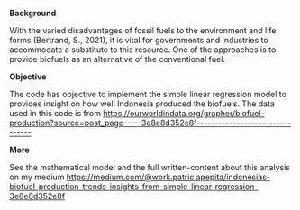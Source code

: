 **Background**

With the varied disadvantages of fossil fuels to the environment and life forms (Bertrand, S., 2021),
it is vital for governments and industries to accommodate a substitute to this resource.
One of the approaches is to provide biofuels as an alternative of the conventional fuel.

**Objective**

The code has objective to implement the simple linear regression model to provides insight on how well Indonesia produced the biofuels. 
The data used in this code is from https://ourworldindata.org/grapher/biofuel-production?source=post_page-----3e8e8d352e8f--------------------------------

**More**

See the mathematical model and the full written-content about this analysis on my medium
https://medium.com/@work.patriciapepita/indonesias-biofuel-production-trends-insights-from-simple-linear-regression-3e8e8d352e8f
